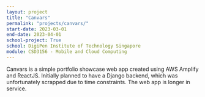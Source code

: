 ```yaml
---
layout: project
title: "Canvars"
permalink: "projects/canvars/"
start-date: 2023-03-01
end-date: 2023-04-01
school-project: True
school: DigiPen Institute of Technology Singapore
module: CSD3156 - Mobile and Cloud Computing 
---
```


Canvars is a simple portfolio showcase web app created using AWS Amplify and ReactJS.
Initially planned to have a Django backend, which was unfortunately scrapped due to time constraints.
The web app is longer in service.